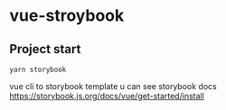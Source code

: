 # vue-stroybook

## Project start
```
yarn storybook
```
vue cli to storybook template
u can see storybook docs
https://storybook.js.org/docs/vue/get-started/install


